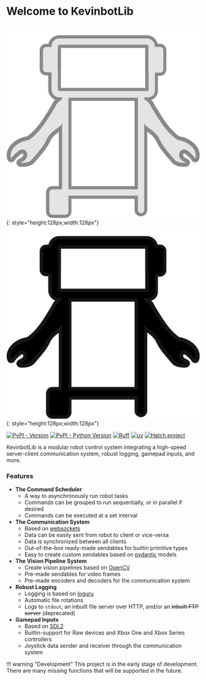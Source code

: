 # Welcome to KevinbotLib

![Kevinbot logo](media/icon.svg#only-dark){: style="height:128px;width:128px"}
![Kevinbot logo](media/icon-black.svg#only-light){: style="height:128px;width:128px"}

[![PyPI - Version](https://img.shields.io/pypi/v/kevinbotlib.svg?style=for-the-badge)](https://pypi.org/project/kevinbotlib)
[![PyPI - Python Version](https://img.shields.io/pypi/pyversions/kevinbotlib.svg?style=for-the-badge)](https://pypi.org/project/kevinbotlib)
[![Ruff](https://img.shields.io/endpoint?url=https://raw.githubusercontent.com/astral-sh/ruff/main/assets/badge/v2.json&style=for-the-badge)](https://github.com/astral-sh/ruff)
[![uv](https://img.shields.io/endpoint?url=https://raw.githubusercontent.com/astral-sh/uv/main/assets/badge/v0.json&style=for-the-badge)](https://github.com/astral-sh/uv)
[![Hatch project](https://img.shields.io/badge/%F0%9F%A5%9A-Hatch-4051b5.svg?style=for-the-badge)](https://github.com/pypa/hatch)

KevinbotLib is a modular robot control system integrating a high-speed server-client communication system, robust logging, gamepad inputs, and more.

### Features

* **The Command Scheduler**
    * A way to asynchronously run robot tasks
    * Commands can be grouped to run sequentially, or in parallel if desired
    * Commands can be executed at a set interval
* **The Communication System**
    * Based on [websockets](https://github.com/python-websockets/websockets)
    * Data can be easily sent from robot to client or vice-versa
    * Data is synchronized between all clients
    * Out-of-the-box ready-made sendables for builtin primitive types
    * Easy to create custom sendables based on [pydantic](https://github.com/pydantic/pydantic) models
* **The Vision Pipeline System**
    * Create vision pipelines based on [OpenCV](https://opencv.org/)
    * Pre-made sendables for video frames
    * Pre-made encoders and decoders for the communication system
* **Robust Logging**
    * Logging is based on [loguru](https://github.com/Delgan/loguru)
    * Automatic file rotations
    * Logs to `stdout`, an inbuilt file server over HTTP, and/or an ~~inbuilt FTP server~~ (deprecated)
* **Gamepad Inputs**
    * Based on [SDL2](https://github.com/py-sdl/py-sdl2)
    * Builtin-support for Raw devices and Xbox One and Xbox Series controllers
    * Joystick data sender and receiver through the communication system

!!! warning "Development"
    This project is in the early stage of development. There are many missing functions that will be supported in the future.
